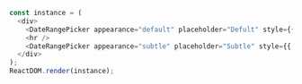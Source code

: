 
<!--start-code-->

```js
const instance = (
  <div>
    <DateRangePicker appearance="default" placeholder="Defult" style={{ width: 280 }} />
    <hr />
    <DateRangePicker appearance="subtle" placeholder="Subtle" style={{ width: 280 }} />
  </div>
);
ReactDOM.render(instance);
```

<!--end-code-->
